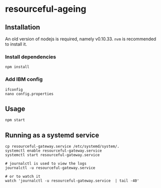 # resourceful-ageing

## Installation
An old version of nodejs is required, namely v0.10.33.
`nvm` is recommended to install it.

### Install dependencies

```shell
npm install
```

### Add IBM config

```shell
ifconfig
nano config.properties
```

## Usage

```shell
npm start
```

## Running as a systemd service

```
cp resourceful-gateway.service /etc/systemd/system/.
systemctl enable resourceful-gateway.service
systemctl start resourceful-gateway.service

# journalctl is used to view the logs
journalctl -u resourceful-gateway.service

# or to watch it
watch 'journalctl -u resourceful-gateway.service  | tail -40'
```

